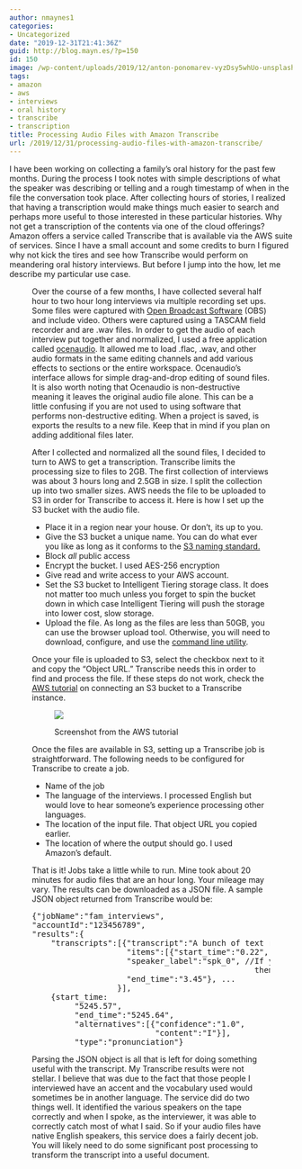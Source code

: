 ```yaml
---
author: nmaynes1
categories:
- Uncategorized
date: "2019-12-31T21:41:36Z"
guid: http://blog.mayn.es/?p=150
id: 150
image: /wp-content/uploads/2019/12/anton-ponomarev-vyzDsy5whUo-unsplash-1568x1045.jpg
tags:
- amazon
- aws
- interviews
- oral history
- transcribe
- transcription
title: Processing Audio Files with Amazon Transcribe
url: /2019/12/31/processing-audio-files-with-amazon-transcribe/
---
```

I have been working on collecting a family&#8217;s oral history for the past few months. During the process I took notes with simple descriptions of what the speaker was describing or telling and a rough timestamp of when in the file the conversation took place. After collecting hours of stories, I realized that having a transcription would make things much easier to search and perhaps more useful to those interested in these particular histories. Why not get a transcription of the contents via one of the cloud offerings? Amazon offers a service called Transcribe that is available via the AWS suite of services. Since I have a small account and some credits to burn I figured why not kick the tires and see how Transcribe would perform on meandering oral history interviews. But before I jump into the how, let me describe my particular use case.<figure class="wp-block-image size-large">

Over the course of a few months, I have collected several half hour to two hour long interviews via multiple recording set ups. Some files were captured with [Open Broadcast Software](https://obsproject.com/) (OBS) and include video. Others were captured using a TASCAM field recorder and are .wav files. In order to get the audio of each interview put together and normalized, I used a free application called [ocenaudio](https://www.ocenaudio.com/whatis). It allowed me to load .flac, .wav, and other audio formats in the same editing channels and add various effects to sections or the entire workspace. Ocenaudio&#8217;s interface allows for simple drag-and-drop editing of sound files. It is also worth noting that Ocenaudio is non-destructive meaning it leaves the original audio file alone. This can be a little confusing if you are not used to using software that performs non-destructive editing. When a project is saved, is exports the results to a new file. Keep that in mind if you plan on adding additional files later. 

After I collected and normalized all the sound files, I decided to turn to AWS to get a transcription. Transcribe limits the processing size to files to 2GB. The first collection of interviews was about 3 hours long and 2.5GB in size. I split the collection up into two smaller sizes. AWS needs the file to be uploaded to S3 in order for Transcribe to access it. Here is how I set up the S3 bucket with the audio file.

  * Place it in a region near your house. Or don&#8217;t, its up to you.
  * Give the S3 bucket a unique name. You can do what ever you like as long as it conforms to the [S3 naming standard.](https://docs.aws.amazon.com/awscloudtrail/latest/userguide/cloudtrail-s3-bucket-naming-requirements.html)
  * Block _all_ public access 
  * Encrypt the bucket. I used AES-256 encryption
  * Give read and write access to your AWS account. 
  * Set the S3 bucket to Intelligent Tiering storage class. It does not matter too much unless you forget to spin the bucket down in which case Intelligent Tiering will push the storage into lower cost, slow storage.
  * Upload the file. As long as the files are less than 50GB, you can use the browser upload tool. Otherwise, you will need to download, configure, and use the [command line utility](https://docs.aws.amazon.com/cli/index.html).

Once your file is uploaded to S3, select the checkbox next to it and copy the &#8220;Object URL.&#8221; Transcribe needs this in order to find and process the file. If these steps do not work, check the [AWS tutorial](https://aws.amazon.com/getting-started/tutorials/create-audio-transcript-transcribe/) on connecting an S3 bucket to a Transcribe instance.<figure class="wp-block-image size-large">

![](https://d1.awsstatic.com/tmt/create-audio-transcript-transcribe/create-audio-transcript-transcribe-step-1l.c161c6a2c1946837a566cae724ce845fab478a3a.png) <figcaption>Screenshot from the AWS tutorial</figcaption></figure> 

Once the files are available in S3, setting up a Transcribe job is straightforward. The following needs to be configured for Transcribe to create a job. 

  * Name of the job
  * The language of the interviews. I processed English but would love to hear someone&#8217;s experience processing other languages. 
  * The location of the input file. That object URL you copied earlier. 
  * The location of where the output should go. I used Amazon&#8217;s default.

That is it! Jobs take a little while to run. Mine took about 20 minutes for audio files that are an hour long. Your mileage may vary. The results can be downloaded as a JSON file. A sample JSON object returned from Transcribe would be:

<pre class="wp-block-preformatted">{"jobName":"fam_interviews",
"accountId":"123456789",
"results":{
    "transcripts":[{"transcript":"A bunch of text returned by the transcribe service...The end of the text.",
                    "items":[{"start_time":"0.22",
                    "speaker_label":"spk_0", //If you have multiple speakers and asked to have Transcribe identify 
                                               them, this object with a speaker_label and start/end time exists.
                    "end_time":"3.45"}, ...
                  }],
    {start_time:          
         "5245.57",         
         "end_time":"5245.64",         
         "alternatives":[{"confidence":"1.0",          
                          "content":"I"}],
         "type":"pronunciation"} </pre>

Parsing the JSON object is all that is left for doing something useful with the transcript. My Transcribe results were not stellar. I believe that was due to the fact that those people I interviewed have an accent and the vocabulary used would sometimes be in another language. The service did do two things well. It identified the various speakers on the tape correctly and when I spoke, as the interviewer, it was able to correctly catch most of what I said. So if your audio files have native English speakers, this service does a fairly decent job. You will likely need to do some significant post processing to transform the transcript into a useful document.